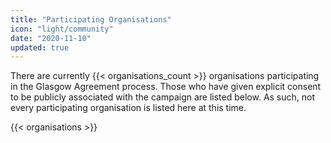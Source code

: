 ```yaml
---
title: "Participating Organisations"
icon: "light/community"
date: "2020-11-10"
updated: true
---
```


There are currently {{< organisations_count >}} organisations participating in the Glasgow Agreement process. Those who have given explicit consent to be publicly associated with the campaign are listed below. As such, not every participating organisation is listed here at this time.

{{< organisations >}}